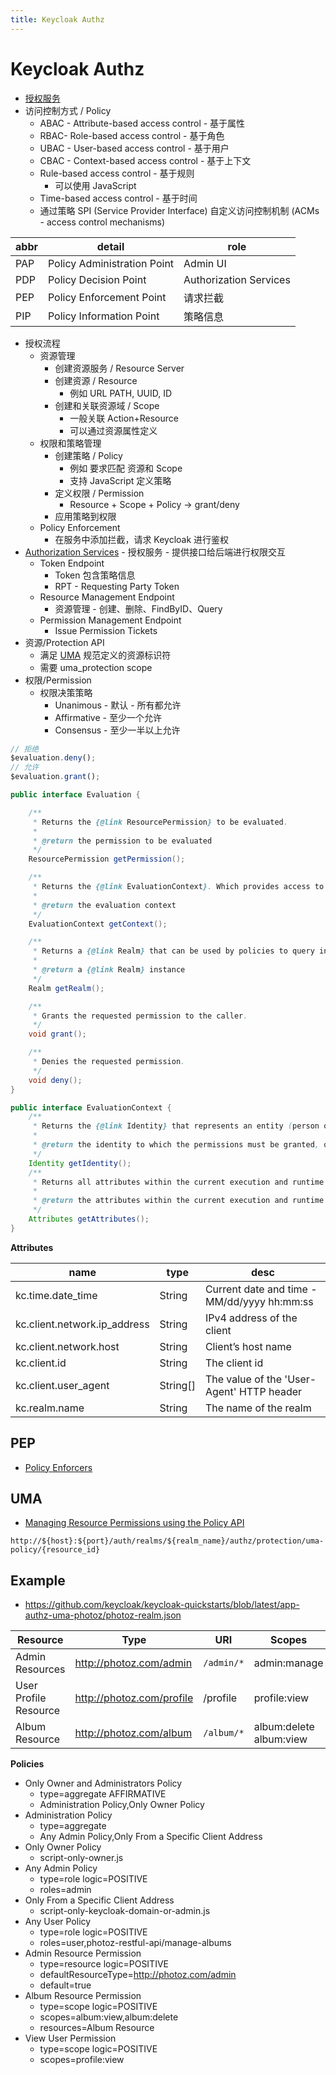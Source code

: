 ```yaml
---
title: Keycloak Authz
---
```


# Keycloak Authz

- [授权服务](https://www.keycloak.org/docs/latest/authorization_services/)
- 访问控制方式 / Policy
  - ABAC - Attribute-based access control - 基于属性
  - RBAC- Role-based access control - 基于角色
  - UBAC - User-based access control - 基于用户
  - CBAC - Context-based access control - 基于上下文
  - Rule-based access control - 基于规则
    - 可以使用 JavaScript
  - Time-based access control - 基于时间
  - 通过策略 SPI (Service Provider Interface) 自定义访问控制机制 (ACMs - access control mechanisms)

| abbr | detail                      | role                   |
| ---- | --------------------------- | ---------------------- |
| PAP  | Policy Administration Point | Admin UI               |
| PDP  | Policy Decision Point       | Authorization Services |
| PEP  | Policy Enforcement Point    | 请求拦截               |
| PIP  | Policy Information Point    | 策略信息               |

- 授权流程
  - 资源管理
    - 创建资源服务 / Resource Server
    - 创建资源 / Resource
      - 例如 URL PATH, UUID, ID
    - 创建和关联资源域 / Scope
      - 一般关联 Action+Resource
      - 可以通过资源属性定义
  - 权限和策略管理
    - 创建策略 / Policy
      - 例如 要求匹配 资源和 Scope
      - 支持 JavaScript 定义策略
    - 定义权限 / Permission
      - Resource + Scope + Policy -> grant/deny
    - 应用策略到权限
  - Policy Enforcement
    - 在服务中添加拦截，请求 Keycloak 进行鉴权
- [Authorization Services](https://www.keycloak.org/docs/latest/authorization_services/#_service_overview) - 授权服务 - 提供接口给后端进行权限交互
  - Token Endpoint
    - Token 包含策略信息
    - RPT - Requesting Party Token
  - Resource Management Endpoint
    - 资源管理 - 创建、删除、FindByID、Query
  - Permission Management Endpoint
    - Issue Permission Tickets
- 资源/Protection API
  - 满足 [UMA](https://docs.kantarainitiative.org/uma/wg/oauth-uma-federated-authz-2.0-09.html) 规范定义的资源标识符
  - 需要 uma_protection scope
- 权限/Permission
  - 权限决策策略
    - Unanimous - 默认 - 所有都允许
    - Affirmative - 至少一个允许
    - Consensus - 至少一半以上允许

```js
// 拒绝
$evaluation.deny();
// 允许
$evaluation.grant();
```

```java
public interface Evaluation {

    /**
     * Returns the {@link ResourcePermission} to be evaluated.
     *
     * @return the permission to be evaluated
     */
    ResourcePermission getPermission();

    /**
     * Returns the {@link EvaluationContext}. Which provides access to the whole evaluation runtime context.
     *
     * @return the evaluation context
     */
    EvaluationContext getContext();

    /**
     * Returns a {@link Realm} that can be used by policies to query information.
     *
     * @return a {@link Realm} instance
     */
    Realm getRealm();

    /**
     * Grants the requested permission to the caller.
     */
    void grant();

    /**
     * Denies the requested permission.
     */
    void deny();
}

public interface EvaluationContext {
    /**
     * Returns the {@link Identity} that represents an entity (person or non-person) to which the permissions must be granted, or not.
     *
     * @return the identity to which the permissions must be granted, or not
     */
    Identity getIdentity();
    /**
     * Returns all attributes within the current execution and runtime environment.
     *
     * @return the attributes within the current execution and runtime environment
     */
    Attributes getAttributes();
}
```

**Attributes**

| name                         | type     | desc                                        |
| ---------------------------- | -------- | ------------------------------------------- |
| kc.time.date_time            | String   | Current date and time - MM/dd/yyyy hh:mm:ss |
| kc.client.network.ip_address | String   | IPv4 address of the client                  |
| kc.client.network.host       | String   | Client’s host name                          |
| kc.client.id                 | String   | The client id                               |
| kc.client.user_agent         | String[] | The value of the 'User-Agent' HTTP header   |
| kc.realm.name                | String   | The name of the realm                       |

## PEP

- [Policy Enforcers](https://www.keycloak.org/docs/latest/authorization_services/#_enforcer_overview)

## UMA

- [Managing Resource Permissions using the Policy API](https://www.keycloak.org/docs/latest/authorization_services/index.html#_service_authorization_uma_policy_api)

```
http://${host}:${port}/auth/realms/${realm_name}/authz/protection/uma-policy/{resource_id}
```

## Example

- https://github.com/keycloak/keycloak-quickstarts/blob/latest/app-authz-uma-photoz/photoz-realm.json

| Resource              | Type                      | URI        | Scopes                      |
| --------------------- | ------------------------- | ---------- | --------------------------- |
| Admin Resources       | http://photoz.com/admin   | `/admin/*` | admin:manage                |
| User Profile Resource | http://photoz.com/profile | /profile   | profile:view                |
| Album Resource        | http://photoz.com/album   | `/album/*` | album:delete<br/>album:view |

**Policies**

- Only Owner and Administrators Policy
  - type=aggregate AFFIRMATIVE
  - Administration Policy,Only Owner Policy
- Administration Policy
  - type=aggregate
  - Any Admin Policy,Only From a Specific Client Address
- Only Owner Policy
  - script-only-owner.js
- Any Admin Policy
  - type=role logic=POSITIVE
  - roles=admin
- Only From a Specific Client Address
  - script-only-keycloak-domain-or-admin.js
- Any User Policy
  - type=role logic=POSITIVE
  - roles=user,photoz-restful-api/manage-albums
- Admin Resource Permission
  - type=resource logic=POSITIVE
  - defaultResourceType=http://photoz.com/admin
  - default=true
- Album Resource Permission
  - type=scope logic=POSITIVE
  - scopes=album:view,album:delete
  - resources=Album Resource
- View User Permission
  - type=scope logic=POSITIVE
  - scopes=profile:view
